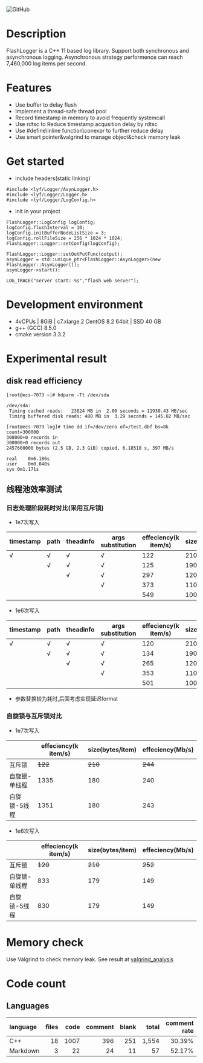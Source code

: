![GitHub](https://img.shields.io/github/license/JavarisLyn/FlashLogger)
# Description
FlashLogger is a C++ 11 based log library. Support both synchronous and asynchronous logging. Asynchronous strategy performence can reach 7,460,000 log items per second.

# Features
- Use buffer to delay flush
- Implement a thread-safe thread pool
- Record timestamp in memory to avoid frequently systemcall
- Use rdtsc to Reduce timestamp acqusition delay by rdtsc
- Use #define\inline function\conexpr to further reduce delay
- Use smart pointer&valgrind to manage object&check memory leak

# Get started
- include headers(static linking)
```
#include <lyf/Logger/AsynLogger.h>
#include <lyf/Logger/Logger.h>
#include <lyf/Logger/LogConfig.h>
```

- init in your project
```
FlashLogger::LogConfig logConfig;
logConfig.flushInterval = 10;
logConfig.initBufferNodeListSize = 3;
logConfig.rollFileSize = 256 * 1024 * 1024;
FlashLogger::Logger::setConfig(logConfig);

FlashLogger::Logger::setOutPutFunc(output);
asynLogger = std::unique_ptr<FlashLogger::AsynLogger>(new FlashLogger::AsynLogger());
asynLogger->start();

LOG_TRACE("server start: %s","flash web server");
```

# Development environment
+ 4vCPUs | 8GiB | c7.xlarge.2 CentOS 8.2 64bit | SSD 40 GB
+ g++ (GCC) 8.5.0
+ cmake version 3.3.2

# Experimental result
## disk read efficiency
```
[root@ecs-7073 ~]# hdparm -Tt /dev/sda

/dev/sda:
 Timing cached reads:   23824 MB in  2.00 seconds = 11930.43 MB/sec
 Timing buffered disk reads: 480 MB in  3.29 seconds = 145.82 MB/sec
```
```
[root@ecs-7073 log]# time dd if=/dev/zero of=/test.dbf bs=8k count=300000
300000+0 records in
300000+0 records out
2457600000 bytes (2.5 GB, 2.3 GiB) copied, 6.18518 s, 397 MB/s

real	0m6.186s
user	0m0.040s
sys	0m1.171s
```

## 线程池效率测试
### 日志处理阶段耗时对比(采用互斥锁) 
- 1e7次写入  

| timestamp | path | theadinfo | args substitution | effeciency(k item/s) | size(bytes/item) | effeciency(Mb/s) 
|  ----  | ----  | ----  | ----  | ----  | ----  | ----  |
| √  | √ | √ | √ | 122 | 210 | 244 |
|   | √ | √ | √ | 125 | 190 | 238 |
|   |  | √ | √ | 297 | 120 | 356 |
|   |  |  | √ | 373 | 110 | 411 |
|   |  |  |  | 549 | 100 | 549 |
- 1e6次写入  

| timestamp | path | theadinfo | args substitution | effeciency(k item/s) | size(bytes/item) | effeciency(Mb/s) 
|  ----  | ----  | ----  | ----  | ----  | ----  | ----  |
| √  | √ | √ | √ | 120 | 210 | 252 |
|   | √ | √ | √ | 134 | 190 | 255 |
|   |  | √ | √ | 265 | 120 | 318 |
|   |  |  | √ | 353 | 110 | 388 |
|   |  |  |  | 501 | 100 | 501 |
- 参数替换较为耗时,后面考虑实现延迟format
### 自旋锁与互斥锁对比
- 1e7次写入  

|  | effeciency(k item/s) | size(bytes/item) | effeciency(Mb/s) 
| ----  | ----  | ----  | ----  |
| 互斥锁 | ~~122~~ | ~~210~~ | ~~244~~ |
| 自旋锁-单线程 | 1335 | 180 | 240 |
| 自旋锁-5线程 | 1351 | 180 | 243 |

- 1e6次写入  

|  | effeciency(k item/s) | size(bytes/item) | effeciency(Mb/s) 
| ----  | ----  | ----  | ----  |
| 互斥锁 | ~~120~~ | ~~210~~ | ~~252~~ |
| 自旋锁-单线程 | 833 | 179 | 149 |
| 自旋锁-5线程  | 830 | 179 | 149 |

# Memory check
Use Valgrind to check memory leak.
See result at [valgrind_analysis](docs/valgrind_analysis.md)

# Code count
## Languages
| language | files | code | comment | blank | total | comment rate |
| :--- | ---: | ---: | ---: | ---: | ---: | ---: |
| C++ | 18 | 1007 | 396 | 251 | 1,554 | 30.39% |
| Markdown | 3 | 22 | 24 | 11 | 57 | 52.17% |